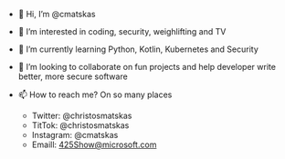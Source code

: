 - 👋 Hi, I’m @cmatskas
- 👀 I’m interested in coding, security, weighlifting and TV
- 🌱 I’m currently learning Python, Kotlin, Kubernetes and Security
- 💞️ I’m looking to collaborate on fun projects and help developer write better, more secure software
- 📫 How to reach me? On so many places

   - Twitter: @christosmatskas
   - TitTok: @christosmatskas
   - Instagram: @cmatskas
   - Emaill: 425Show@microsoft.com

<!---
cmatskas/cmatskas is a ✨ special ✨ repository because its `README.md` (this file) appears on your GitHub profile.
You can click the Preview link to take a look at your changes.
--->
